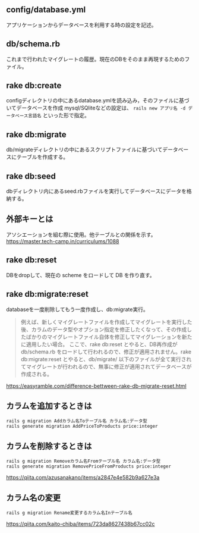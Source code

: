 ## config/database.yml
アプリケーションからデータベースを利用する時の設定を記述。

## db/schema.rb
これまで行われたマイグレートの履歴。現在のDBをそのまま再現するためのファイル。

## rake db:create
configディレクトリの中にあるdatabase.ymlを読み込み，そのファイルに基づいてデータベースを作成
mysql/SQliteなどの設定は、 `rails new アプリ名 -d データベース言語名` といった形で指定。

## rake db:migrate
db/migrateディレクトリの中にあるスクリプトファイルに基づいてデータベースにテーブルを作成する。

## rake db:seed
dbディレクトリ内にあるseed.rbファイルを実行してデータベースにデータを格納する。

## 外部キーとは
アソシエーションを組む際に使用。他テーブルとの関係を示す。
https://master.tech-camp.in/curriculums/1088

## rake db:reset
DBをdropして、現在の scheme をロードして DB を作り直す。

## rake db:migrate:reset
databaseを一度削除してもう一度作成し、db:migrate実行。

> 例えば、新しくマイグレートファイルを作成してマイグレートを実行した後、カラムのデータ型やオプション指定を修正したくなって、その作成したばかりのマイグレートファイル自体を修正してマイグレーションを新たに適用したい場合。
ここで、rake db:reset とやると、DB再作成が db/schema.rb をロードして行われるので、修正が適用されません。rake db:migrate:reset とやると、db/migrate/ 以下のファイルが全て実行されてマイグレートが行われるので、無事に修正が適用されてデータベースが作成される。

https://easyramble.com/difference-bettween-rake-db-migrate-reset.html

## カラムを追加するときは
```
rails g migration Addカラム名Toテーブル名 カラム名:データ型
rails generate migration AddPriceToProducts price:integer
```

## カラムを削除するときは
```
rails g migration Removeカラム名Fromテーブル名 カラム名:データ型
rails generate migration RemovePriceFromProducts price:integer
```
https://qiita.com/azusanakano/items/a2847e4e582b9a627e3a

## カラム名の変更
```
rails g migration Rename変更するカラム名Inテーブル名
```
https://qiita.com/kaito-chiba/items/723da8627438b67cc02c
